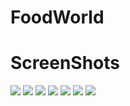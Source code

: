 # FoodWorld

# ScreenShots

![](FoodWorldAppScreenShots/LogInSignUp.png)
![](FoodWorldAppScreenShots/LogIn.png)
![](FoodWorldAppScreenShots/SignUp.png)
![](FoodWorldAppScreenShots/Home.png)
![](FoodWorldAppScreenShots/Recipe.png)
![](FoodWorldAppScreenShots/Favorite.png)
![](FoodWorldAppScreenShots/Profile.png)
